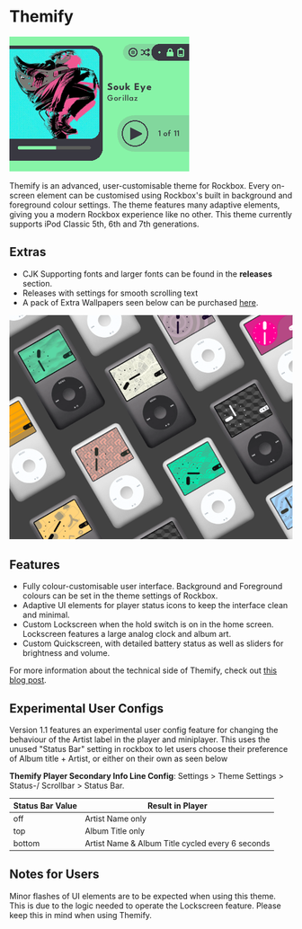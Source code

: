 # Themify

![Themify examples](Images/themify.gif)

Themify is an advanced, user-customisable theme for Rockbox. Every on-screen element can be customised using Rockbox's built in background and foreground colour settings. The theme features many adaptive elements, giving you a modern Rockbox experience like no other. This theme currently supports iPod Classic 5th, 6th and 7th generations.

## Extras

 - CJK Supporting fonts and larger fonts can be found in the **releases** section.  
 - Releases with settings for smooth scrolling text 
 - A pack of Extra Wallpapers seen below can be purchased [here](https://d00k.itch.io/themifywallpaperpack).

![Image of Lockscreen options](Images/Hi-Res/WallpapersStyles.png)

## Features

- Fully colour-customisable user interface. Background and Foreground colours can be set in the theme settings of Rockbox.
- Adaptive UI elements for player status icons to keep the interface clean and minimal. 
- Custom Lockscreen when the hold switch is on in the home screen. Lockscreen features a large analog clock and album art.
- Custom Quickscreen, with detailed battery status as well as sliders for brightness and volume.

For more information about the technical side of Themify, check out [this blog post](https://d00k.net/journal/inside_themify/).

## Experimental User Configs

Version 1.1 features an experimental user config feature for changing the behaviour of the Artist label in the player and miniplayer. This uses the unused "Status Bar" setting in rockbox to let users choose their preference of Album title + Artist, or either on their own as seen below

**Themify Player Secondary Info Line Config**: Settings > Theme Settings > Status-/ Scrollbar > Status Bar.

| Status Bar Value | Result in Player |
| ----------- | -----------|
| off | Artist Name only |
| top | Album Title only |
| bottom | Artist Name & Album Title cycled every 6 seconds |

## Notes for Users

Minor flashes of UI elements are to be expected when using this theme. This is due to the logic needed to operate the Lockscreen feature. Please keep this in mind when using Themify.
